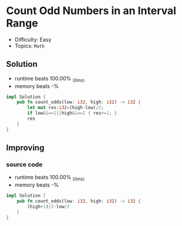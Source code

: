 # Count Odd Numbers in an Interval Range
- Difficulty: Easy
- Topics: `Math`

## Solution
- runtime beats 100.00% $_{(0ms)}$
- memory beats -%
``` rust
impl Solution {
    pub fn count_odds(low: i32, high: i32) -> i32 {
        let mut res:i32=(high-low)/2;
        if low&1==1||high&1==1 { res+=1; }
        res
    }
}
```

## Improving
### source code
- runtime beats 100.00% $_{(0ms)}$
- memory beats -%
``` rust
impl Solution {
    pub fn count_odds(low: i32, high: i32) -> i32 {
        (high+1)/2-low/2
    }
}
```